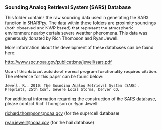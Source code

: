 ### Sounding Analog Retrieval System (SARS) Database

This folder contains the raw sounding data used in generating the SARS function in SHARPpy.  The data within these folders are proximity soundings (both observed and NWP based) that represent the atmospheric environment nearby certain severe weather phenomena.  This data was generously donated by Rich Thompson and Ryan Jewell.

More information about the development of these databases can be found here:

http://www.spc.noaa.gov/publications/jewell/sars.pdf

Use of this dataset outside of normal program functionality requires citation. The reference for this paper can be found below:

    Jewell, R., 2010: The Sounding Analog Retrieval System (SARS). Preprints, 25th Conf. Severe Local Storms, Denver CO.
    
For additional information regarding the construction of the SARS database, please contact Rich Thompson or Ryan Jewell:

richard.thompson@noaa.gov (for the supercell database)

ryan.jewell@noaa.gov (for the hail database)
